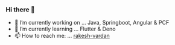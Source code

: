 ### Hi there 👋

<!--
**rakesh-vardan/rakesh-vardan** is a ✨ _special_ ✨ repository because its `README.md` (this file) appears on your GitHub profile.

Here are some ideas to get you started:
-->

- 🔭 I’m currently working on ... Java, Springboot, Angular & PCF
- 🌱 I’m currently learning ... Flutter & Deno
- 📫 How to reach me: ... [rakesh-vardan](https://twitter.com/rakesh_vardan)
